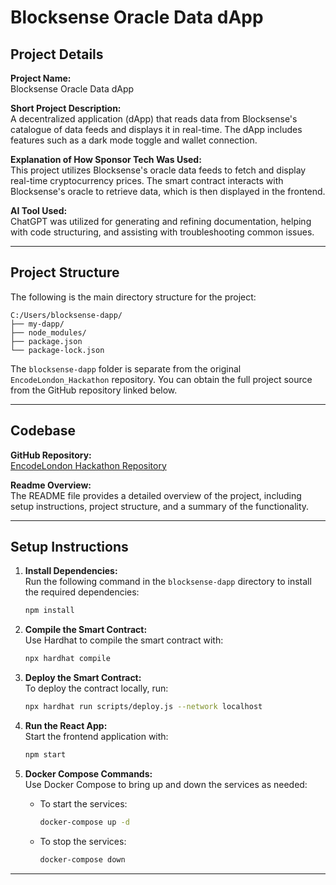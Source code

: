 
# Blocksense Oracle Data dApp

## Project Details

**Project Name:**  
Blocksense Oracle Data dApp

**Short Project Description:**  
A decentralized application (dApp) that reads data from Blocksense's catalogue of data feeds and displays it in real-time. The dApp includes features such as a dark mode toggle and wallet connection.

**Explanation of How Sponsor Tech Was Used:**  
This project utilizes Blocksense's oracle data feeds to fetch and display real-time cryptocurrency prices. The smart contract interacts with Blocksense's oracle to retrieve data, which is then displayed in the frontend.

**AI Tool Used:**  
ChatGPT was utilized for generating and refining documentation, helping with code structuring, and assisting with troubleshooting common issues.

---

## Project Structure

The following is the main directory structure for the project:

```
C:/Users/blocksense-dapp/
├── my-dapp/
├── node_modules/
├── package.json
└── package-lock.json
```

The `blocksense-dapp` folder is separate from the original `EncodeLondon_Hackathon` repository. You can obtain the full project source from the GitHub repository linked below.

---

## Codebase

**GitHub Repository:**  
[EncodeLondon Hackathon Repository](https://github.com/blocksense-network/EncodeLondon_Hackathon)

**Readme Overview:**  
The README file provides a detailed overview of the project, including setup instructions, project structure, and a summary of the functionality.

---

## Setup Instructions

1. **Install Dependencies:**  
   Run the following command in the `blocksense-dapp` directory to install the required dependencies:
   ```bash
   npm install
   ```

2. **Compile the Smart Contract:**  
   Use Hardhat to compile the smart contract with:
   ```bash
   npx hardhat compile
   ```

3. **Deploy the Smart Contract:**  
   To deploy the contract locally, run:
   ```bash
   npx hardhat run scripts/deploy.js --network localhost
   ```

4. **Run the React App:**  
   Start the frontend application with:
   ```bash
   npm start
   ```

5. **Docker Compose Commands:**  
   Use Docker Compose to bring up and down the services as needed:
   
   - To start the services:
     ```bash
     docker-compose up -d
     ```
   
   - To stop the services:
     ```bash
     docker-compose down
     ```

---
